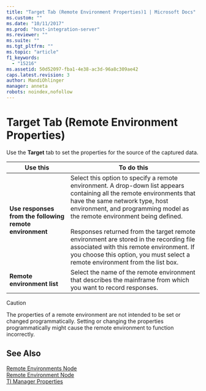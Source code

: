 ```yaml
---
title: "Target Tab (Remote Environment Properties)1 | Microsoft Docs"
ms.custom: ""
ms.date: "10/11/2017"
ms.prod: "host-integration-server"
ms.reviewer: ""
ms.suite: ""
ms.tgt_pltfrm: ""
ms.topic: "article"
f1_keywords: 
  - "15216"
ms.assetid: 50d52097-fba1-4e38-ac3d-96a8c309ae42
caps.latest.revision: 3
author: MandiOhlinger
manager: anneta
robots: noindex,nofollow
---
```

# Target Tab (Remote Environment Properties)
Use the **Target** tab to set the properties for the source of the captured data.  
  
|Use this|To do this|  
|--------------|----------------|  
|**Use responses from the following remote environment**|Select this option to specify a remote environment. A drop-down list appears containing all the remote environments that have the same network type, host environment, and programming model as the remote environment being defined.<br /><br /> Responses returned from the target remote environment are stored in the recording file associated with this remote environment. If you choose this option, you must select a remote environment from the list box.|  
|**Remote environment list**|Select the name of the remote environment that describes the mainframe from which you want to record responses.|  
  
> [!CAUTION]
>  The properties of a remote environment are not intended to be set or changed programmatically. Setting or changing the properties programmatically might cause the remote environment to function incorrectly.  
  
## See Also  
 [Remote Environments Node](../core/remote-environments-node.md)   
 [Remote Environment Node](../core/remote-environment-node.md)   
 [TI Manager Properties](../core/ti-manager-properties.md)